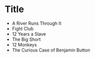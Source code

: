 # Title

- A River Runs Through It
- Fight Club
- 12 Years a Slave
- The Big Short
- 12 Monkeys
- The Curious Case of Benjamin Button
